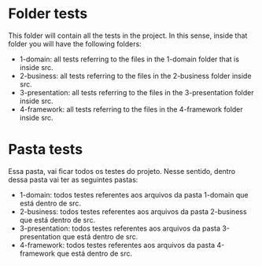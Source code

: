 # Folder tests

This folder will contain all the tests in the project. In this sense, inside that folder you will have the following folders:

- 1-domain: all tests referring to the files in the 1-domain folder that is inside src.
- 2-business: all tests referring to the files in the 2-business folder inside src.
- 3-presentation: all tests referring to the files in the 3-presentation folder inside src.
- 4-framework: all tests referring to the files in the 4-framework folder inside src.

# Pasta tests

Essa pasta, vai ficar todos os testes do projeto. Nesse sentido, dentro dessa pasta vai ter as seguintes pastas:

- 1-domain: todos testes referentes aos arquivos da pasta 1-domain que está dentro de src.
- 2-business: todos testes referentes aos arquivos da pasta 2-business que está dentro de src.
- 3-presentation: todos testes referentes aos arquivos da pasta 3-presentation que está dentro de src.
- 4-framework: todos testes referentes aos arquivos da pasta 4-framework que está dentro de src.
